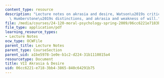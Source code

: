 ```yaml
---
content_type: resource
description: "Lecture notes on akrasia and desire, Watson\u2019s criticisms of Davidson,\
  \ Humberstone\u2019s distinctions, and akrasia and weakness of will."
file: /media/courses/24-120-moral-psychology-spring-2009/06cc6221e7183bb43865840c64291b75_MIT24_120s09_lec07.pdf
file_type: application/pdf
learning_resource_types:
- Lecture Notes
ocw_type: OCWFile
parent_title: Lecture Notes
parent_type: CourseSection
parent_uid: a1be5978-1e0e-b1c2-d224-31b1110815a4
resourcetype: Document
title: VII Akrasia & Desire
uid: 06cc6221-e718-3bb4-3865-840c64291b75
---
```

